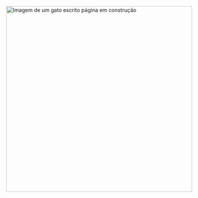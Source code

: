 <img src="https://cdn.glitch.me/84b0d8d6-119b-455f-b6f7-429c2d137093%2Fmmm.png?v=1637249690001" alt="Imagem de um gato escrito página em construção" width="500px">
